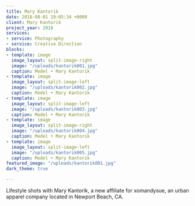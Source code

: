 ```yaml
---
title: Mary Kantorik
date: 2018-08-01 19:05:34 +0000
client: Mary Kantorik
project_year: 2018
services:
- service: Photography
- service: Creative Direction
blocks:
- template: image
  image_layout: split-image-right
  image: "/uploads/kantorik001.jpg"
  caption: Model • Mary Kantorik
- template: image
  image_layout: split-image-left
  image: "/uploads/kantorik002.jpg"
  caption: Model • Mary Kantorik
- template: image
  image_layout: split-image-left
  image: "/uploads/kantorik003.jpg"
  caption: Model • Mary Kantorik
- template: image
  image_layout: split-image-right
  image: "/uploads/kantorik004.jpg"
  caption: Model • Mary Kantorik
- template: image
  image_layout: split-image-left
  image: "/uploads/kantorik005.jpg"
  caption: Model • Mary Kantorik
featured_image: "/uploads/kantorik001.jpg"
dark_theme: true

---
```

Lifestyle shots with Mary Kantorik, a new affiliate for xomandysue, an urban apparel company located in Newport Beach, CA.
